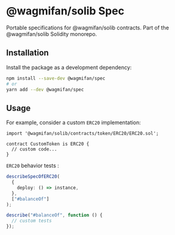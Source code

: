 <!--
 * @Author: william89turner william.turner.89@mail.ru
 * @Date: 2022-10-31 21:44:31
 * @LastEditors: william89turner william.turner.89@mail.ru
 * @LastEditTime: 2022-10-31 22:32:57
 * @FilePath: /solib/packages/spec/README.md
 * @Description: Supper Man Day Day Up!
-->

# @wagmifan/solib Spec

Portable specifications for @wagmifan/solib contracts. Part of the @wagmifan/solib Solidity monorepo.

## Installation

Install the package as a development dependency:

```bash
npm install --save-dev @wagmifan/spec
# or
yarn add --dev @wagmifan/spec
```

## Usage

For example, consider a custom `ERC20` implementation:

```solidity
import '@wagmifan/solib/contracts/token/ERC20/ERC20.sol';

contract CustomToken is ERC20 {
  // custom code...
}

```

`ERC20` behavior tests :

```ts
describeSpecOfERC20(
  {
    deploy: () => instance,
  },
  ["#balanceOf"]
);

describe("#balanceOf", function () {
  // custom tests
});
```
